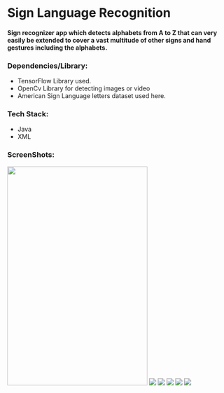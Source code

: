 <h1> Sign Language Recognition </h1>

<h4> 
Sign recognizer app which detects alphabets from A to Z that 
can very easily be extended to cover a vast multitude of other signs and hand gestures including the alphabets.
</h4>

<h3> Dependencies/Library: </h3>

<ul>
<li>TensorFlow Library used.</li>
<li>OpenCv Library for detecting images or video</li>
<li>American Sign Language letters dataset used here.</li>
</ul>

<h3> Tech Stack: </h3>

<ul>
    <li>Java</li>
    <li>XML</li>
</ul>

<h3> ScreenShots: </h3>

<div>
    <img src="./screenshots/splash_screen.jpg" height="500" width="320" style="display:inline-block"/>
    <img src="./screenshots/main_screen.jpg"  style="display:inline-block"/>
    <img src="./screenshots/menu_list.jpg"  style="display:inline-block"/>
    <img src="./screenshots/b.jpg"  style="display:inline-block"/>
    <img src="./screenshots/o.jpg"  style="display:inline-block"/>
    <img src="./screenshots/y.jpg"  style="display:inline-block"/>
</div>